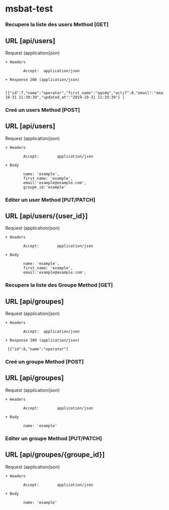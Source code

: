 # msbat-test

### Recupere la liste des users Method [GET]

## URL  [api/users]

 Request (application/json)

    + Headers

            Accept:  application/json  
     
    + Response 200 (application/json)
    
     [{"id":7,"name":"operator","first_name":"qqsdq","actif":0,"email":"email@faycal2.comccffss","created_at":"2019-10-31 11:39:39","updated_at":"2019-10-31 11:39:39"} ]
        
    
            
### Creé un users Method [POST]

## URL  [api/users]

 Request (application/json)

    + Headers

            Accept:        application/json
            
    + Body

            name: 'example',
            first_name: 'example',
            email:'example@example.com',
            groupe_id:'example'
            
            
### Editer un user Method [PUT/PATCH]

## URL  [api/users/{user_id}]

 Request (application/json)

    + Headers

            Accept:        application/json
            
    + Body

            name: 'example',
            first_name: 'example',
            email:'example@example.com',
            
            
### Recupere la liste des Groupe Method [GET]

## URL  [api/groupes]

 Request (application/json)

    + Headers

            Accept:  application/json  
     
    + Response 200 (application/json)
    
     [{"id":8,"name":"operator"]
        
    
            
### Creé un groupe Method [POST]

## URL  [api/groupes]

 Request (application/json)

    + Headers

            Accept:        application/json
            
    + Body

            name: 'example'
            
            
### Editer un groupe Method [PUT/PATCH]

## URL  [api/groupes/{groupe_id}]

 Request (application/json)

    + Headers

            Accept:        application/json
            
    + Body

            name: 'example'
